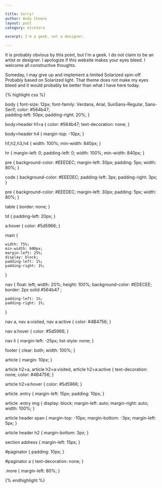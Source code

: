 ```yaml
---

title: Sorry!
author: Andy Choens
layout: post
category: etcetera

excerpt: I'm a geek, not a designer.

---
```


It is probably obvious by this point, but I'm a geek. I do not claim
to be an artist or designer. I apologize if this website makes your
eyes bleed. I welcome all constructive thoughts.

Someday, I may give up and implement a limited Solarized
spin-off. Probably based on Solarized light. That theme does not make
my eyes bleed and it would probably be better than what I have here
today.

{% highlight css %}

body {
    font-size: 12px;
    font-family: Verdana, Arial, SunSans-Regular, Sans-Serif;
    color: #564b47;  
    padding-left: 50px;
    padding-right: 20%;
}

body>header h1>a {
    color: #564b47;
    text-decoration: none;
}

body>header h4 {
    margin-top: -10px;
}

h1,h2,h3,h4 {
    width: 100%;
    min-width: 840px;
}

hr {
    margin-left: 0;
    padding-left: 0;
	width: 100%;
	min-width: 840px;
}

pre {
    background-color: #EEEDEC;
    margin-left: 30px;
    padding: 5px;
    width: 80%;
}

code {
    background-color: #EEEDEC;
    padding-left: 3px;
    padding-right: 3px;
}

pre {
    background-color: #EEEDEC;
    margin-left: 30px;
    padding: 5px;
    width: 80%;
}

table {
    border: none;
}

td {
    padding-left: 20px;
}

a:hover {
    color: #5d5966;
}

main {

	width: 75%;
	min-width: 600px;
	margin-left: 25%;
	display: block;
    padding-left: 1%;
    padding-right: 1%;
}

nav {
	float: left;
	width: 20%;
    height: 100%;
    background-color: #EDECEE;
    border: 2px solid #564b47 ;

    padding-left: 1%;
    padding-right: 1%;
}

nav a,
nav a:visited,
nav a:active {
    color: #4B4756;
}

nav a:hover {
    color: #5d5966;
}

nav li {
    margin-left: -25px;
    list-style: none;
}

footer {
	clear: both;
	width: 100%;
}

article {
	margin: 10px;
}

article h2>a,
article h2>a:visited,
article h2>a:active {
    text-decoration: none;
    color: #4B4756;
}

article h2>a:hover {
    color: #5d5966;
}

article .entry {
	margin-left: 15px;
	padding: 10px;
}

article .entry img {
    display: block;
    margin-left: auto;
    margin-right: auto;
    width: 100%;
}

article header span {
	margin-top: -10px;
	margin-bottom: -3px;
	margin-left: 5px;
}

article header h2 {
    margin-bottom: 3px;
}

section address {
    margin-left: 15px;
}

#paginator {
    padding: 10px;
}

#paginator a {
    text-decoration: none;
}

.more {
    margin-left: 80%;
}


{% endhighlight %}

